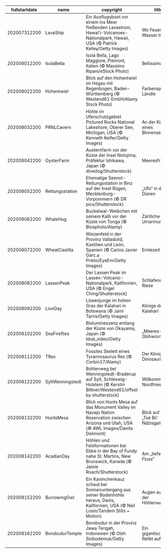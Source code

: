 |fullstartdate|name|copyright|title|image|
|--|--|--|--|--|
202007312200|LavaShip|Ein Ausflugsboot vor einem ins Meer fließenden Lavastrom, Hawaiʻi-Volcanoes-Nationalpark, Hawaii, USA (© Patrick Kelley/Getty Images)|Wo Feuer auf Wasser trifft|![](/de-DE/2020/08/202007312200LavaShip.jpg)|
202008012200|IsolaBella|Isola Bella, Lago Maggiore, Piemont, Italien (© Massimo Ripani/eStock Photo)|Bellissima!|![](/de-DE/2020/08/202008012200IsolaBella.jpg)|
202008022200|Hohentwiel|Blick auf den Hohentwiel im Hegau mit Regenbogen, Baden-Württemberg (© Westend61 GmbH/Alamy Stock Photo)|Farbenspiel im Ländle|![](/de-DE/2020/08/202008022200Hohentwiel.jpg)|
202008032200|PRNLCavern|Höhle im Uferschutzgebiet Pictured Rocks National Lakeshore, Oberer See, Michigan, USA (© Kenneth Keifer/Getty Images)|An der Küste eines Binnensees|![](/de-DE/2020/08/202008032200PRNLCavern.jpg)|
202008042200|OysterFarm|Austernfarm vor der Küste der Insel Notojima, Präfektur Ishikawa, Japan (© divedog/Shutterstock)|Meeresfrüchte|![](/de-DE/2020/08/202008042200OysterFarm.jpg)|
202008052200|Rettungsstation|Ehemalige Seenot-Rettungsstation in Binz auf der Insel Rügen, Mecklenburg-Vorpommern (© DR pics/Shutterstock)|„Ufo“ in den Dünen|![](/de-DE/2020/08/202008052200Rettungsstation.jpg)|
202008062200|WhaleHug|Buckelwal-Weibchen mit seinem Kalb vor der Küste von Tonga (© Biosphoto/Alamy)|Zärtliche Umarmung|![](/de-DE/2020/08/202008062200WhaleHug.jpg)|
202008072200|WheatCastilla|Weizenfeld in der Provinz Valladolid, Kastilien und León, Spanien (© Carlos Javier Garc.a Prieto/EyeEm/Getty Images)|Erntezeit|![](/de-DE/2020/08/202008072200WheatCastilla.jpg)|
202008082200|LassenPeak|Der Lassen Peak im Lassen-Volcanic-Nationalpark, Kalifornien, USA (© Engel Ching/Shutterstock)|Schlafender Riese|![](/de-DE/2020/08/202008082200LassenPeak.jpg)|
202008092200|LionDay|Löwenjunge im hohen Gras der Kalahari in Botswana (© Jami Tarris/Getty Images)|Könige der Kalahari|![](/de-DE/2020/08/202008092200LionDay.jpg)|
202008102200|SeaFireflies|Biolumineszenz entlang der Küste von Okayama, Japan (© tdub_video/Getty Images)|„Meeres-Glühwürmchen“|![](/de-DE/2020/08/202008102200SeaFireflies.jpg)|
202008112200|TRex|Fossiles Skelett eines Tyrannosaurus Rex (© Corbin17/Alamy)|Der König der Dinosaurier|![](/de-DE/2020/08/202008112200TRex.jpg)|
202008122200|SyltWenningstedt|Bohlenweg bei Wenningstedt-Braderup auf Sylt, Schleswig-Holstein (© Kerstin Bittner/Westend61/offset by shutterstock)|Willkommen in Nordfriesland!|![](/de-DE/2020/08/202008122200SyltWenningstedt.jpg)|
202008132200|HuntsMesa|Blick von Hunts Mesa auf das Monument Valley im Navajo Nation Reservation zwischen Arizona und Utah, USA (© AWL Images/Danita Delimont)|Blick auf das „Tsé Biiʼ Ndzisgaii“|![](/de-DE/2020/08/202008132200HuntsMesa.jpg)|
202008142200|AcadianDay|Höhlen und Felsformationen bei Ebbe in der Bay of Fundy nahe St. Martins, New Brunswick, Kanada (© Jamie Roach/Shutterstock)|Am „tiefen Fluss“|![](/de-DE/2020/08/202008142200AcadianDay.jpg)|
202008152200|BurrowingOwl|Ein Kaninchenkauz schaut bei Sonnenuntergang aus seiner Bodenhöhle heraus, Davis, Kalifornien, USA (© Neil Losin/Tandem Stills + Motion)|Augen auf bei der Höhlenwahl!|![](/de-DE/2020/08/202008152200BurrowingOwl.jpg)|
202008162200|BorobudurTemple|Borobudur in der Provinz Jawa Tengah, Indonesien (© Oleh Slobodeniuk/Getty Images)|Ein gigantisches Relikt auf Java|![](/de-DE/2020/08/202008162200BorobudurTemple.jpg)|
